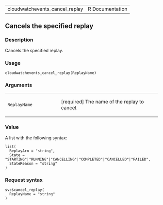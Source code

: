 <table style="width: 100%;">
<tbody>
<tr class="odd">
<td>cloudwatchevents_cancel_replay</td>
<td style="text-align: right;">R Documentation</td>
</tr>
</tbody>
</table>

## Cancels the specified replay

### Description

Cancels the specified replay.

### Usage

    cloudwatchevents_cancel_replay(ReplayName)

### Arguments

<table>
<colgroup>
<col style="width: 35%" />
<col style="width: 65%" />
</colgroup>
<tbody>
<tr class="odd">
<td><code
id="cloudwatchevents_cancel_replay_:_ReplayName">ReplayName</code></td>
<td><p>[required] The name of the replay to cancel.</p></td>
</tr>
</tbody>
</table>

### Value

A list with the following syntax:

    list(
      ReplayArn = "string",
      State = "STARTING"|"RUNNING"|"CANCELLING"|"COMPLETED"|"CANCELLED"|"FAILED",
      StateReason = "string"
    )

### Request syntax

    svc$cancel_replay(
      ReplayName = "string"
    )
